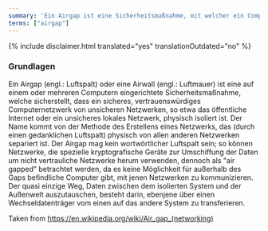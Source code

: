 ```yaml
---
summary: 'Ein Airgap ist eine Sicherheitsmaßnahme, mit welcher ein Computer oder Gerät physisch von allen anderen Netzwerken (wie etwa dem Internet) getrennt wird'
terms: ["airgap"]
---
```


{% include disclaimer.html translated="yes" translationOutdated="no" %}

### Grundlagen

Ein Airgap (engl.: Luftspalt) oder eine Airwall (engl.: Luftmauer) ist eine
auf einem oder mehreren Computern eingerichtete Sicherheitsmaßnahme, welche
sicherstellt, dass ein sicheres, vertrauenswürdiges Computernetzwerk von
unsicheren Netzwerken, so etwa das öffentliche Internet oder ein unsicheres
lokales Netzwerk, physisch isoliert ist. Der Name kommt von der Methode des
Erstellens eines Netzwerks, das (durch einen gedanklichen Luftspalt)
physisch von allen anderen Netzwerken separiert ist. Der Airgap mag kein
wortwörtlicher Luftspalt sein; so können Netzwerke, die spezielle
kryptografische Geräte zur Umschiffung der Daten um nicht vertrauliche
Netzwerke herum verwenden, dennoch als "air gapped" betrachtet werden, da es
keine Möglichkeit für außerhalb des Gaps befindliche Computer gibt, mit
jenen Netzwerken zu kommunizieren. Der quasi einzige Weg, Daten zwischen dem
isolierten System und der Außenwelt auszutauschen, besteht darin, ebenjene
über einen Wechseldatenträger vom einen auf das andere System zu
transferieren.

Taken from https://en.wikipedia.org/wiki/Air_gap_(networking)
